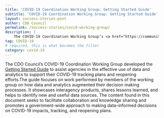 ```yaml
---
title: 'COVID-19 Coordination Working Group: Getting Started Guide'
subtitle: 'COVID-19 Coordination Working Group: Getting Started Guide'
layout: success-stories-post
author: CDO Council
permalink: /success-stories/covid-working-group/
description: |
    The COVID-19 Coordination Working Group’s <a href="https://community.max.gov/download/attachments/2129204652/CDO%20COVID%20WG_Getting%20Started%20Guide_20201021_Final.docx?api=v2">“Getting Started Guide”</a> helped agencies use data and analytics to support their COVID-19 tracking plans and reopening efforts. The guide used work performed by members of the working group to showcase interagency products, share lessons learned, and to identify new and useful data sources.
tag: COVID-19
# required, this is what becomes the filter
category: covid-19
---
```


The CDO Council’s COVID-19 Coordination Working Group developed the <a href="https://community.max.gov/download/attachments/2129204652/CDO%20COVID%20WG_Getting%20Started%20Guide_20201021_Final.docx?api=v2">Getting Started Guide</a> to assist agencies in the effective use of data and analytics to support their COVID-19 tracking plans and reopening efforts.The guide focuses on work performed by members of the working group on how data and analytics augmented their decision making processes. It showcases interagency products, shares lessons learned, and helps to identify new and useful data sources. The content found in this document seeks to facilitate collaboration and knowledge sharing and promotes a government-wide approach to making data-informed decisions on COVID-19 impacts, tracking, and reopening plans.